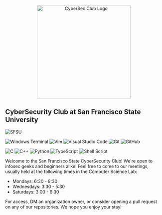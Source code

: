 <center>
  <img 
    alt="CyberSec Club Logo"
    width="300"
    height="300"
    src="https://files.catbox.moe/6rmecd.png" 
  />
</center>

## CyberSecurity Club at San Francisco State University

<!-- New rows can be created by adding two new lines -->

![SFSU](https://img.shields.io/badge/San%20Francisco-State%20University-gold)

![Windows Terminal](https://img.shields.io/badge/Windows%20Terminal-%234D4D4D.svg?style=for-the-badge&logo=windows-terminal&logoColor=white)
![Vim](https://img.shields.io/badge/VIM-%2311AB00.svg?style=for-the-badge&logo=vim&logoColor=white)
![Visual Studio Code](https://img.shields.io/badge/Visual%20Studio%20Code-0078d7.svg?style=for-the-badge&logo=visual-studio-code&logoColor=white)
![Git](https://img.shields.io/badge/git-%23F05033.svg?style=for-the-badge&logo=git&logoColor=white)
![GitHub](https://img.shields.io/badge/github-%23121011.svg?style=for-the-badge&logo=github&logoColor=white)

![C](https://img.shields.io/badge/c-%2300599C.svg?style=for-the-badge&logo=c&logoColor=white)
![C++](https://img.shields.io/badge/c++-%2300599C.svg?style=for-the-badge&logo=c%2B%2B&logoColor=white)
![Python](https://img.shields.io/badge/python-3670A0?style=for-the-badge&logo=python&logoColor=ffdd54)
![TypeScript](https://img.shields.io/badge/typescript-%23007ACC.svg?style=for-the-badge&logo=typescript&logoColor=white)
![Shell Script](https://img.shields.io/badge/shell_script-%23121011.svg?style=for-the-badge&logo=gnu-bash&logoColor=white)


Welcome to the San Francisco State CyberSecurity Club! We're open to infosec geeks and beginners alike! Feel free to come to our meetings, usually held at the following times
in the Computer Science Lab:

- Mondays: 6:30 - 8:30
- Wednesdays: 3:30 - 5:30
- Saturdays: 3:00 - 6:30

For access, DM an organization owner, or consider opening a pull request on any of our repositories. We hope you enjoy your stay!
